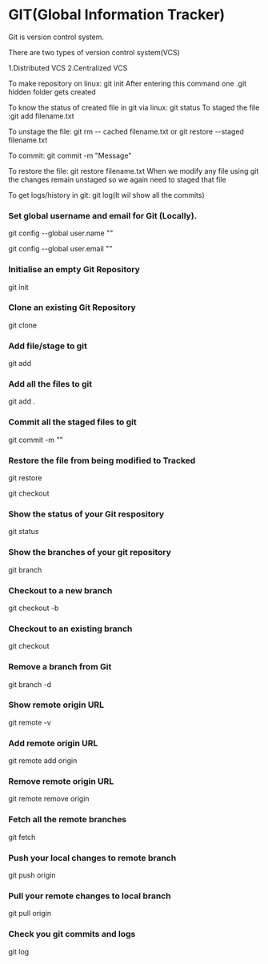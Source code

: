 # GIT(Global Information Tracker)

Git is version control system.

There are two types of version control system(VCS)

1.Distributed VCS
2.Centralized VCS

To make repository on linux: git init
After entering this command one .git hidden folder gets created

To know the status of created file in git via linux: git status
To staged the file :git add filename.txt

To unstage the file: git rm -- cached filename.txt or git restore --staged filename.txt

To commit: git commit -m "Message"

To restore the file: git restore filename.txt
When we modify any file using git the changes remain unstaged so we again need to staged that file

To get logs/history in git: git log(It wil show all the commits)


### Set global username and email for Git (Locally).

git config --global user.name "<your username>"

git config --global user.email "<your email>"

### Initialise an empty Git Repository

git init

### Clone an existing Git Repository

git clone <repository URL>

### Add file/stage to git

git add <filename>

### Add all the files to git

git add .

### Commit all the staged files to git

git commit -m "<your commit message>"

### Restore the file from being modified to Tracked

git restore <filename>

git checkout <filename>

### Show the status of your Git respository

git status

### Show the branches of your git repository

git branch

### Checkout to a new branch

git checkout -b <branch name>


### Checkout to an existing branch

git checkout <branch name>

### Remove a branch from Git

git branch -d <branch name>

### Show remote origin URL

git remote -v

### Add remote origin URL

git remote add origin <your remote git URL>

### Remove remote origin URL

git remote remove origin 


### Fetch all the remote branches

git fetch

### Push your local changes to remote branch

git push origin <branch name>

### Pull your remote changes to local branch

git pull origin <branch name>

### Check you git commits and logs

git log



